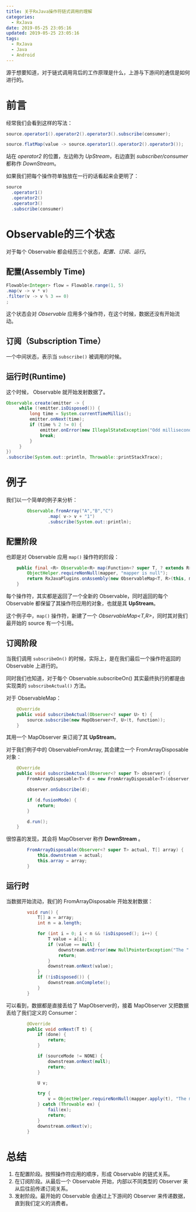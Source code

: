 ```yaml
---
title: 关于RxJava操作符链式调用的理解
categories:
  - RxJava
date: 2019-05-25 23:05:16
updated: 2019-05-25 23:05:16
tags: 
  - RxJava
  - Java
  - Android
---
```

源于想要知道，对于链式调用背后的工作原理是什么，上游与下游间的通信是如何进行的。

<!--more-->

# 前言

经常我们会看到这样的写法：

```java
source.operator1().operator2().operator3().subscribe(consumer);

source.flatMap(value -> source.operator1().operator2().operator3());
```

站在 *operator2* 的位置，左边称为 *UpStream*，右边直到 *subscriber/consumer* 都称作 *DownStream*。

如果我们把每个操作符单独放在一行的话看起来会更明了：

```java
source
  .operator1()
  .operator2()
  .operator3()
  .subscribe(consumer)
```

# Observable的三个状态

对于每个 Observable 都会经历三个状态，*配置、订阅、运行*。

## 配置(Assembly Time)

```java
Flowable<Integer> flow = Flowable.range(1, 5)
.map(v -> v * v)
.filter(v -> v % 3 == 0)
;
```

这个状态会对 *Observable* 应用多个操作符，在这个时候，数据还没有开始流动。

## 订阅（Subscription Time）

一个中间状态，表示当 `subscribe()` 被调用的时候。

## 运行时(Runtime)

这个时候， Observable 就开始发射数据了。

```java
Observable.create(emitter -> {
     while (!emitter.isDisposed()) {
         long time = System.currentTimeMillis();
         emitter.onNext(time);
         if (time % 2 != 0) {
             emitter.onError(new IllegalStateException("Odd millisecond!"));
             break;
         }
     }
})
.subscribe(System.out::println, Throwable::printStackTrace);
```

# 例子

我们以一个简单的例子来分析：

```java
        Observable.fromArray("A","B","C")
                .map( v-> v + "1")
                .subscribe(System.out::println);
```

## 配置阶段

也即是对 Observable 应用 `map()` 操作符的阶段：

```java
    public final <R> Observable<R> map(Function<? super T, ? extends R> mapper) {
        ObjectHelper.requireNonNull(mapper, "mapper is null");
        return RxJavaPlugins.onAssembly(new ObservableMap<T, R>(this, mapper));
    }
```

每个操作符，其实都是返回了一个全新的 Observable，同时返回的每个 Observable 都保留了其操作符应用的对象，也就是其 **UpStream**。

这个例子中，`map()` 操作符，新建了一个 *ObservableMap<T,R>*，同时其对我们最开始的 source 有一个引用。

## 订阅阶段

当我们调用 `subscribeOn()` 的时候，实际上，是在我们最后一个操作符返回的 Observable 上进行的。

同时我们也知道，对于每个 Observable.subscribeOn() 其实最终执行的都是由实现类的 `subscribeActual()` 方法。

对于 ObservableMap：

```java
    @Override
    public void subscribeActual(Observer<? super U> t) {
        source.subscribe(new MapObserver<T, U>(t, function));
    }

```

其用一个 MapObserver 来订阅了其 **UpStream**。

对于我们例子中的 ObservableFromArray, 其会建立一个 FromArrayDisposable 对象：

```java
    @Override
    public void subscribeActual(Observer<? super T> observer) {
        FromArrayDisposable<T> d = new FromArrayDisposable<T>(observer, array);

        observer.onSubscribe(d);

        if (d.fusionMode) {
            return;
        }

        d.run();
    }
```

很惊喜的发现，其会将 MapObserver 称作 **DownStream** 。


```java
        FromArrayDisposable(Observer<? super T> actual, T[] array) {
            this.downstream = actual;
            this.array = array;
        }
```

## 运行时

当数据开始流动，我们的 FromArrayDisposable 开始发射数据：

```java
        void run() {
            T[] a = array;
            int n = a.length;

            for (int i = 0; i < n && !isDisposed(); i++) {
                T value = a[i];
                if (value == null) {
                    downstream.onError(new NullPointerException("The " + i + "th element is null"));
                    return;
                }
                downstream.onNext(value);
            }
            if (!isDisposed()) {
                downstream.onComplete();
            }
        }
```

可以看到，数据都是直接丢给了 MapObserver的，接着  MapObserver 又把数据丢给了我们定义的 Consumer：

```java
        @Override
        public void onNext(T t) {
            if (done) {
                return;
            }

            if (sourceMode != NONE) {
                downstream.onNext(null);
                return;
            }

            U v;

            try {
                v = ObjectHelper.requireNonNull(mapper.apply(t), "The mapper function returned a null value.");
            } catch (Throwable ex) {
                fail(ex);
                return;
            }
            downstream.onNext(v);
        }
```

# 总结

1. 在配置阶段。按照操作符应用的顺序，形成 Observable 的链式关系。
2. 在订阅阶段。从最后一个 Observable 开始，内部以不同类型的 Observer 来从后往前传递订阅关系。
3. 发射阶段。最开始的 Observable 会通过上下游间的 Observer 来传递数据，直到我们定义的消费者。
